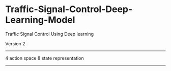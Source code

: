 # Traffic-Signal-Control-Deep-Learning-Model
Traffic Signal Control Using Deep learning

Version 2
_________

4 action space
8 state representation
_________
